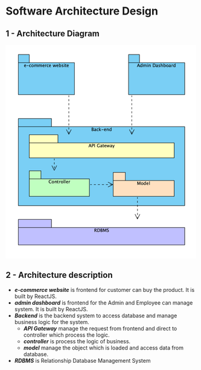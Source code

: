 # Software Architecture Design

## 1 - Architecture Diagram

![software architecture diagram](../images/img-software-architecture-diagram.png)

## 2 - Architecture description

* ***e-commerce website*** is frontend for customer can buy the product. It is built by ReactJS. 
* ***admin dashboard*** is frontend for the Admin and Employee can manage system. It is built by ReactJS.
* ***Backend*** is the backend system to access database and manage business logic for the system.
    * ***API Gateway*** manage the request from frontend and direct to controller which process the logic. 
    * ***controller*** is process the logic of business. 
    * ***model*** manage the object which is loaded and access data from database.
* ***RDBMS*** is Relationship Database Management System